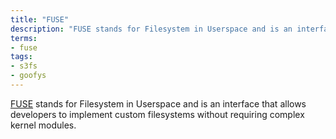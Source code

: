 ```yaml
---
title: "FUSE"
description: "FUSE stands for Filesystem in Userspace and is an interface that allows developers to implement custom filesystems without requiring complex kernel modules."
terms:
- fuse
tags:
- s3fs
- goofys
---
```

[FUSE](https://en.wikipedia.org/wiki/Filesystem_in_Userspace) stands for Filesystem in Userspace and is an interface that allows developers to implement custom filesystems without requiring complex kernel modules.